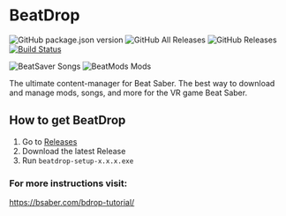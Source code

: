 # BeatDrop 
![GitHub package.json version](https://img.shields.io/github/package-json/v/StarGazer1258/BeatDrop.svg) ![GitHub All Releases](https://img.shields.io/github/downloads/StarGazer1258/BeatDrop/total.svg) ![GitHub Releases](https://img.shields.io/github/downloads/StarGazer1258/BeatDrop/latest/total.svg) [![Build Status](https://travis-ci.org/StarGazer1258/BeatDrop.svg?branch=master)](https://travis-ci.org/StarGazer1258/BeatDrop)

![BeatSaver Songs](https://img.shields.io/badge/dynamic/json.svg?color=brightgreen&label=BeatSaver&query=totalDocs&suffix=%20songs&url=https%3A%2F%2Fbeatsaver.com%2Fapi%2Fmaps%2Flatest) ![BeatMods Mods](https://img.shields.io/badge/dynamic/json.svg?color=success&label=BeatMods&query=length&suffix=%20Mods&url=https%3A%2F%2Fbeatmods.com%2Fapi%2Fv1%2Fmod%3Fstatus%3Dapproved) 

The ultimate content-manager for Beat Saber. The best way to download and manage mods, songs, and more for the VR game Beat Saber.

## How to get BeatDrop
1. Go to [Releases](https://github.com/StarGazer1258/BeatDrop/releases)
2. Download the latest Release
3. Run ``beatdrop-setup-x.x.x.exe``

### For more instructions visit:
https://bsaber.com/bdrop-tutorial/
